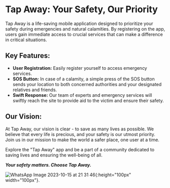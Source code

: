 # Tap Away: Your Safety, Our Priority

Tap Away is a life-saving mobile application designed to prioritize your safety during emergencies and natural calamities. By registering on the app, users gain immediate access to crucial services that can make a difference in critical situations.

## Key Features:

* **User Registration:** Easily register yourself to access emergency services.
* **SOS Button:** In case of a calamity, a simple press of the SOS button sends your location to both concerned authorities and your designated relatives and friends.
* **Swift Response:** Our team of experts and emergency services will swiftly reach the site to provide aid to the victim and ensure their safety.

## Our Vision:

At Tap Away, our vision is clear - to save as many lives as possible. We believe that every life is precious, and your safety is our utmost priority. Join us in our mission to make the world a safer place, one user at a time.

Explore the "Tap Away" app and be a part of a community dedicated to saving lives and ensuring the well-being of all.

***Your safety matters. Choose Tap Away.***

![WhatsApp Image 2023-10-15 at 21 31 46](https://github.com/Vaibhav-kesarwani/Disaster-Management-App/assets/116189379/030680f9-1c0b-425d-8ccb-35a9d6bcd148){:height="100px" width="100px"}.